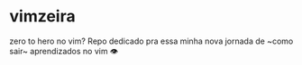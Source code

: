 # vimzeira
zero to hero no vim? Repo dedicado pra essa minha nova jornada de ~como sair~ aprendizados no vim 👁
